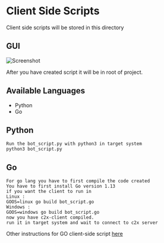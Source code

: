 # Client Side Scripts

Client side scripts will be stored in this directory

GUI
----
![Screenshot](https://user-images.githubusercontent.com/61124903/125632382-60309b73-4ced-456e-95b0-64a5f2c015ce.png)

After you have created script it will be in root of project.

Available Languages
----
- Python
- Go

Python
----
    Run the bot_script.py with python3 in target system
    python3 bot_script.py

Go
----
    For go lang you have to first compile the code created
    You have to first install Go version 1.13
    if you want the client to run in
    Linux :
    GOOS=linux go build bot_script.go
    Windows :
    GOOS=windows go build bot_script.go
    now you have c2x-client compiled.
    run it in target system and wait to connect to c2x server


Other instructions for GO client-side script [here](https://github.com/nxenon/c2x-client-go) 
